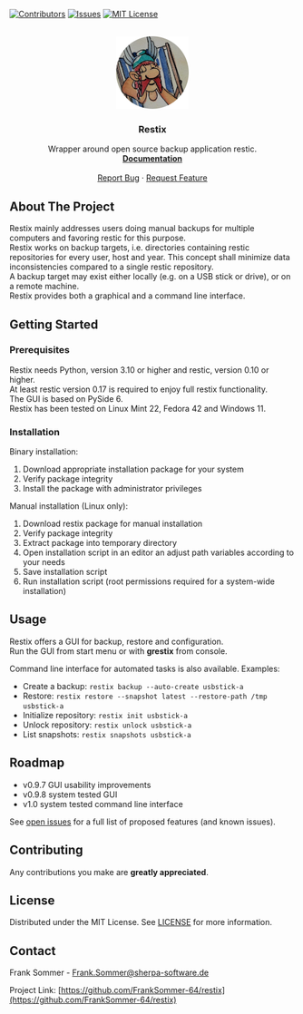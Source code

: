 [![Contributors][contributors-shield]][contributors-url]
[![Issues][issues-shield]][issues-url]
[![MIT License][license-shield]][license-url]

<br />
<div align="center">
  <a href="https://github.com/FrankSommer-64/restix">
    <img src="restix-icon.png" alt="Logo" width="128" height="128">
  </a>

<h3 align="center">Restix</h3>
  <p align="center">
    Wrapper around open source backup application restic.
    <br />
    <a href="https://github.com/FrankSommer-64/restix"><strong>Documentation</strong></a>
    <br />
    <br />
    <a href="https://github.com/FrankSommer-64/restix/issues">Report Bug</a>
    ·
    <a href="https://github.com/FrankSommer-64/restix/issues">Request Feature</a>
  </p>
</div>


## About The Project

Restix mainly addresses users doing manual backups for multiple computers and
favoring restic for this purpose.  
Restix works on backup targets, i.e. directories containing restic repositories
for every user, host and year. This concept shall minimize data inconsistencies
compared to a single restic repository.  
A backup target may exist either locally (e.g. on a USB stick or drive),
or on a remote machine.  
Restix provides both a graphical and a command line interface.


## Getting Started

### Prerequisites

Restix needs Python, version 3.10 or higher and restic, version 0.10 or higher.  
At least restic version 0.17 is required to enjoy full restix functionality.  
The GUI is based on PySide 6.  
Restix has been tested on Linux Mint 22, Fedora 42 and Windows 11.


### Installation

Binary installation:

1. Download appropriate installation package for your system
1. Verify package integrity
1. Install the package with administrator privileges

Manual installation (Linux only):

1. Download restix package for manual installation
1. Verify package integrity
1. Extract package into temporary directory
1. Open installation script in an editor an adjust path variables according to your needs
1. Save installation script
1. Run installation script (root permissions required for a system-wide installation)


## Usage

Restix offers a GUI for backup, restore and configuration.  
Run the GUI from start menu or with **grestix** from console.

Command line interface for automated tasks is also available. Examples:

- Create a backup: ```restix backup --auto-create usbstick-a```
- Restore: ```restix restore --snapshot latest --restore-path /tmp usbstick-a```
- Initialize repository: ```restix init usbstick-a```
- Unlock repository: ```restix unlock usbstick-a```
- List snapshots: ```restix snapshots usbstick-a```


## Roadmap

- v0.9.7 GUI usability improvements
- v0.9.8 system tested GUI
- v1.0 system tested command line interface

See [open issues](https://github.com/FrankSommer-64/restix/issues) for a full list of proposed features (and known issues).


## Contributing

Any contributions you make are **greatly appreciated**.



## License

Distributed under the MIT License. See [LICENSE][license-url] for more information.



## Contact

Frank Sommer - Frank.Sommer@sherpa-software.de

Project Link: [https://github.com/FrankSommer-64/restix](https://github.com/FrankSommer-64/restix)

[contributors-shield]: https://img.shields.io/github/contributors/FrankSommer-64/restix.svg?style=for-the-badge
[contributors-url]: https://github.com/FrankSommer-64/restix/graphs/contributors
[issues-shield]: https://img.shields.io/github/issues/FrankSommer-64/restix.svg?style=for-the-badge
[issues-url]: https://github.com/FrankSommer-64/restix/issues
[license-shield]: https://img.shields.io/github/license/FrankSommer-64/restix.svg?style=for-the-badge
[license-url]: https://github.com/FrankSommer-64/restix/blob/master/LICENSE
